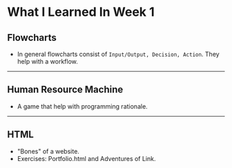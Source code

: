 # What I Learned In Week 1

## Flowcharts
* In general flowcharts consist of `Input/Output, Decision, Action`. They help with a workflow. 
---
## Human Resource Machine
* A game that help with programming rationale. 
---
## HTML
* "Bones" of a website.
* Exercises: Portfolio.html and Adventures of Link.